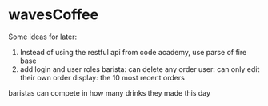 # wavesCoffee
Some ideas for later:
1. Instead of using the restful api from code academy, use parse of fire base
2. add login and user roles
  barista: can delete any order
  user: can only edit their own order
  display: the 10 most recent orders
  
  baristas can compete in how many drinks they made this day
